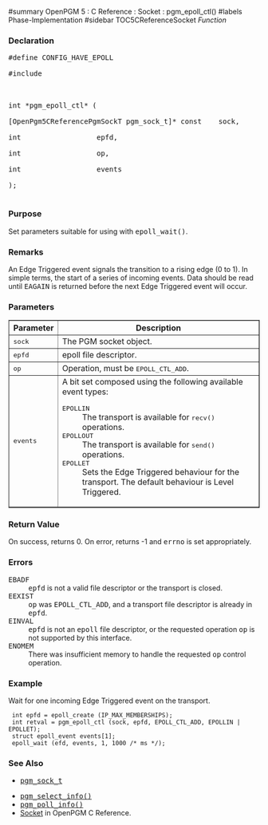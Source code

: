 ﻿#summary OpenPGM 5 : C Reference : Socket : pgm\_epoll\_ctl()
#labels Phase-Implementation
#sidebar TOC5CReferenceSocket
_Function_
### Declaration ###
<pre>
#define CONFIG_HAVE_EPOLL<br>
#include <pgm/pgm.h><br>
<br>
int *pgm_epoll_ctl* (<br>
[OpenPgm5CReferencePgmSockT pgm_sock_t]* const    sock,<br>
int                  epfd,<br>
int                  op,<br>
int                  events<br>
);<br>
</pre>

### Purpose ###
Set parameters suitable for using with <tt>epoll_wait()</tt>.

### Remarks ###
An Edge Triggered event signals the transition to a rising edge (0 to 1).  In simple terms, the start of a series of incoming events.  Data should be read until <tt>EAGAIN</tt> is returned before the next Edge Triggered event will occur.

### Parameters ###

<table cellpadding='5' border='1' cellspacing='0'>
<tr>
<th>Parameter</th>
<th>Description</th>
</tr>
<tr>
<td><tt>sock</tt></td>
<td>The PGM socket object.</td>
</tr><tr>
<td><tt>epfd</tt></td>
<td>epoll file descriptor.</td>
</tr><tr>
<td><tt>op</tt></td>
<td>Operation, must be <tt>EPOLL_CTL_ADD</tt>.</td>
</tr><tr>
<td><tt>events</tt></td>
<td>A bit set composed using the following available event types:<br>
<dl><dt><tt>EPOLLIN</tt></dt><dd>The transport is available for <tt>recv()</tt> operations.<br>
</dd><dt><tt>EPOLLOUT</tt></dt><dd>The transport is available for <tt>send()</tt> operations.<br>
</dd><dt><tt>EPOLLET</tt></dt><dd>Sets the Edge Triggered behaviour for the transport.  The default behaviour is Level Triggered.</dd></dl></td>
</tr>
</table>

### Return Value ###
On success, returns 0.  On error, returns -1 and <tt>errno</tt> is set appropriately.

### Errors ###
<dl><dt><tt>EBADF</tt></dt><dd><tt>epfd</tt> is not a valid file descriptor or the transport is closed.<br>
</dd><dt><tt>EEXIST</tt></dt><dd><tt>op</tt> was <tt>EPOLL_CTL_ADD</tt>, and a transport file descriptor is already in <tt>epfd</tt>.<br>
</dd><dt><tt>EINVAL</tt></dt><dd><tt>epfd</tt> is not an <tt>epoll</tt> file descriptor, or the requested operation <tt>op</tt> is not supported by this interface.<br>
</dd><dt><tt>ENOMEM</tt></dt><dd>There was insufficient memory to handle the requested <tt>op</tt> control operation.<br>
</dd></dl>

### Example ###
Wait for one incoming Edge Triggered event on the transport.

```
 int epfd = epoll_create (IP_MAX_MEMBERSHIPS);
 int retval = pgm_epoll_ctl (sock, epfd, EPOLL_CTL_ADD, EPOLLIN | EPOLLET);
 struct epoll_event events[1];
 epoll_wait (efd, events, 1, 1000 /* ms */);
```

### See Also ###
  * <tt><a href='OpenPgm5CReferencePgmSockT.md'>pgm_sock_t</a></tt><br>
<ul><li><tt><a href='OpenPgm5CReferencePgmSelectInfo.md'>pgm_select_info()</a></tt><br>
</li><li><tt><a href='OpenPgm5CReferencePgmPollInfo.md'>pgm_poll_info()</a></tt><br>
</li><li><a href='OpenPgm5CReferenceSocket.md'>Socket</a> in OpenPGM C Reference.